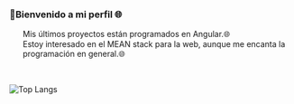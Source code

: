 <h3 title="Welcome to my profile">👋Bienvenido a mi perfil 🌐</h3> 
<ul style="list-style:none;">
  <li title="My latest projects are coded in Angular">Mis últimos proyectos están programados en Angular.🌐</li>
  <li title="I am interested in the MEAN stack for web development, though I love programming in general">Estoy interesado en el <m>MEAN stack</m> para la web, aunque me encanta la programación en general.🌐</li>
</ul><br>

![Top Langs](https://github-readme-stats.vercel.app/api/top-langs/?username=jit87&langs_count=8&layout=compact&locale=es)
